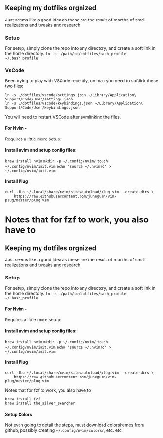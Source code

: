 ## Keeping my dotfiles orgnized

Just seems like a good idea as these are the result of months of small realizations and
tweaks and research.

### Setup

For setup, simply clone the repo into any directory, and create a soft link in the home
directory.
`ln -s ./path/to/dotfiles/bash_profile ~/.bash_profile`

### VsCode
Been trying to play with VSCode recently, on mac you need to softlink these two files:
```
ln -s ./dotfiles/vscode/settings.json ~/Library/Application\ Support/Code/User/settings.json
ln -s ./dotfiles/vscode/keybindings.json ~/Library/Application\ Support/Code/User/keybindings.json
```
You will need to restart VSCode after symlinking the files.

#### For Nvim -
Requires a little more setup:

#### Install nvim and setup config files:
  `brew install nvim`
  `mkdir -p ~/.config/nvim/`
  `touch ~/.config/nvim/init.vim`
  `echo 'source ~/.nvimrc' > ~/.config/nvim/init.vim`

#### Install Plug
```
curl -fLo ~/.local/share/nvim/site/autoload/plug.vim --create-dirs \
    https://raw.githubusercontent.com/junegunn/vim-plug/master/plug.vim
```
Notes that for fzf to work, you also have to
=======
## Keeping my dotfiles orgnized

Just seems like a good idea as these are the result of months of small realizations and
tweaks and research.

### Setup

For setup, simply clone the repo into any directory, and create a soft link in the home
directory.
`ln -s ./path/to/dotfiles/bash_profile ~/.bash_profile`

#### For Nvim -
Requires a little more setup:

#### Install nvim and setup config files:
  `brew install nvim`
  `mkdir -p ~/.config/nvim/`
  `touch ~/.config/nvim/init.vim`
  `echo 'source ~/.nvimrc' > ~/.config/nvim/init.vim`

#### Install Plug
```
curl -fLo ~/.local/share/nvim/site/autoload/plug.vim --create-dirs \
    https://raw.githubusercontent.com/junegunn/vim-plug/master/plug.vim
```

Notes that for fzf to work, you also have to
```
brew install fzf
brew install the_silver_searcher
```

#### Setup Colors
  Not even going to detail the steps, must download colorshemes from github,
  possibly creating `~/.config/nvim/colors/`, etc. etc.

